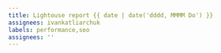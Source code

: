 ```yaml
---
title: Lightouse report {{ date | date('dddd, MMMM Do') }}
assignees: ivankatliarchuk
labels: performance,seo
assignees: ''
---
```


